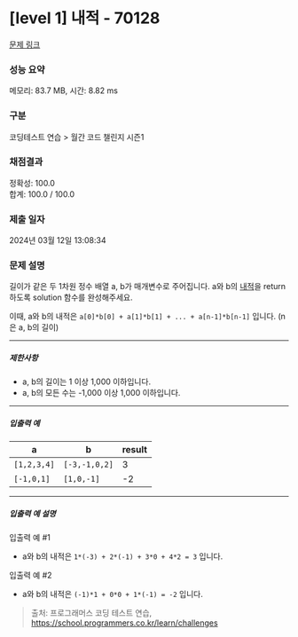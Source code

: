# [level 1] 내적 - 70128 

[문제 링크](https://school.programmers.co.kr/learn/courses/30/lessons/70128) 

### 성능 요약

메모리: 83.7 MB, 시간: 8.82 ms

### 구분

코딩테스트 연습 > 월간 코드 챌린지 시즌1

### 채점결과

정확성: 100.0<br/>합계: 100.0 / 100.0

### 제출 일자

2024년 03월 12일 13:08:34

### 문제 설명

<p>길이가 같은 두 1차원 정수 배열 a, b가 매개변수로 주어집니다. a와 b의 <a href="https://en.wikipedia.org/wiki/Dot_product" target="_blank" rel="noopener">내적</a>을 return 하도록 solution 함수를 완성해주세요.</p>

<p>이때, a와 b의 내적은 <code>a[0]*b[0] + a[1]*b[1] + ... + a[n-1]*b[n-1]</code> 입니다. (n은 a, b의 길이)</p>

<hr>

<h5>제한사항</h5>

<ul>
<li>a, b의 길이는 1 이상 1,000 이하입니다.</li>
<li>a, b의 모든 수는 -1,000 이상 1,000 이하입니다.</li>
</ul>

<hr>

<h5>입출력 예</h5>
<table class="table">
        <thead><tr>
<th>a</th>
<th>b</th>
<th>result</th>
</tr>
</thead>
        <tbody><tr>
<td><code>[1,2,3,4]</code></td>
<td><code>[-3,-1,0,2]</code></td>
<td>3</td>
</tr>
<tr>
<td><code>[-1,0,1]</code></td>
<td><code>[1,0,-1]</code></td>
<td>-2</td>
</tr>
</tbody>
      </table>
<hr>

<h5>입출력 예 설명</h5>

<p>입출력 예 #1</p>

<ul>
<li>a와 b의 내적은 <code>1*(-3) + 2*(-1) + 3*0 + 4*2 = 3</code> 입니다.</li>
</ul>

<p>입출력 예 #2</p>

<ul>
<li>a와 b의 내적은 <code>(-1)*1 + 0*0 + 1*(-1) = -2</code> 입니다.</li>
</ul>


> 출처: 프로그래머스 코딩 테스트 연습, https://school.programmers.co.kr/learn/challenges
